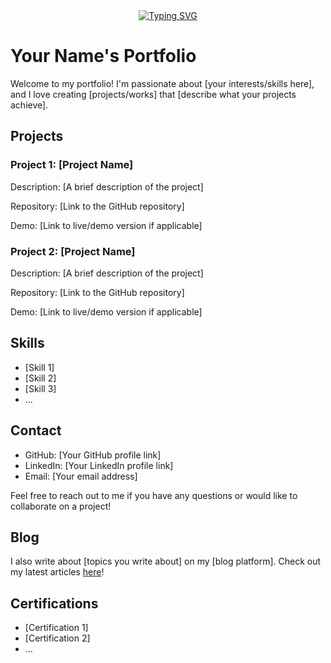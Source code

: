 <div align="center">
  <a href="https://git.io/typing-svg">
    <img src="https://readme-typing-svg.demolab.com?font=Fira+Code&weight=600&size=24&pause=1000&repeat=false&width=435&lines=HI+My+Name+is+Jamian" alt="Typing SVG">
  </a>
</div>


# Your Name's Portfolio

Welcome to my portfolio! I'm passionate about [your interests/skills here], and I love creating [projects/works] that [describe what your projects achieve].

## Projects

### Project 1: [Project Name]

Description: [A brief description of the project]

Repository: [Link to the GitHub repository]

Demo: [Link to live/demo version if applicable]

### Project 2: [Project Name]

Description: [A brief description of the project]

Repository: [Link to the GitHub repository]

Demo: [Link to live/demo version if applicable]

## Skills

- [Skill 1]
- [Skill 2]
- [Skill 3]
- ...

## Contact

- GitHub: [Your GitHub profile link]
- LinkedIn: [Your LinkedIn profile link]
- Email: [Your email address]

Feel free to reach out to me if you have any questions or would like to collaborate on a project!

## Blog

I also write about [topics you write about] on my [blog platform]. Check out my latest articles [here](link-to-blog)!

## Certifications

- [Certification 1]
- [Certification 2]
- ...

